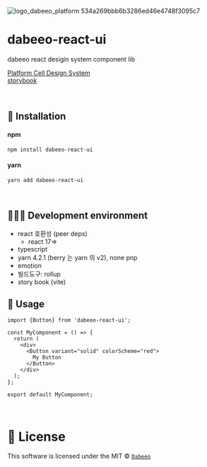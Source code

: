 ![logo_dabeeo_platform 534a269bbb6b3286ed46e4748f3095c7](https://github.com/dabeeo/DABEEO-FRONT-MODULE-PUBLIC/assets/163970814/3dc3b29d-d34d-4104-80d9-00a179db9ce6)

# dabeeo-react-ui

dabeeo react desigin system component lib

[Platform Cell Design System](https://www.figma.com/file/yJx9Dhp2mmihiSWqD39pkQ/Admin-Design-System?type=design&node-id=885-2183&mode=design&t=TjsI0vQ6mYWG03BU-0)
<br>
[storybook](https://dabeeo.github.io/DABEEO-FRONT-MODULE-PUBLIC)

<br>

## 💾 Installation
#### npm
```console
npm install dabeeo-react-ui
```
#### yarn
```console
yarn add dabeeo-react-ui
```
<br>

## 👨🏻‍💻 Development environment

- react 호환성 (peer deps)
  - react 17=>
- typescript
- yarn 4.2.1 (berry 는 yarn 의 v2), none pnp
- emotion
- 빌드도구: rollup
- story book (vite)

## 🔨 Usage
```console
import {Button} from 'dabeeo-react-ui';

const MyComponent = () => {
  return (
    <div>
      <Button variant="solid" colorScheme="red">
        My Button
      </Button>
    </div>
  );
};

export default MyComponent;

```

<br>

# 📜 License
This software is licensed under the MIT © [`Dabeeo`](https://www.dabeeo.com/)
